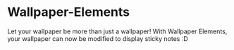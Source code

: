 # Wallpaper-Elements
Let your wallpaper be more than just a wallpaper! With Wallpaper Elements, your wallpaper can now be modified to display sticky notes :D
